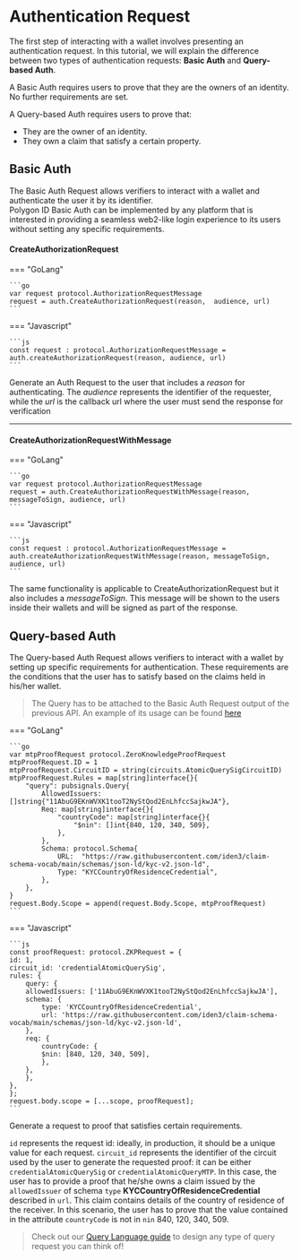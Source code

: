 # Authentication Request

The first step of interacting with a wallet involves presenting an authentication request. In this tutorial, we will explain the difference between two types of authentication requests: **Basic Auth** and **Query-based Auth**.

A Basic Auth requires users to prove that they are the owners of an identity. No further requirements are set. 

A Query-based Auth requires users to prove that:

- They are the owner of an identity. 
- They own a claim that satisfy a certain property.

## Basic Auth

The Basic Auth Request allows verifiers to interact with a wallet and authenticate the user it by its identifier.  
Polygon ID Basic Auth can be implemented by any platform that is interested in providing a seamless web2-like login experience to its users without setting any specific requirements.

#### CreateAuthorizationRequest

=== "GoLang"

    ```go
    var request protocol.AuthorizationRequestMessage
    request = auth.CreateAuthorizationRequest(reason,  audience, url)
    ```

=== "Javascript"

    ```js
    const request : protocol.AuthorizationRequestMessage = auth.createAuthorizationRequest(reason, audience, url)
    ```


Generate an Auth Request to the user that includes a *reason* for authenticating. The *audience* represents the identifier of the requester, while the *url* is the callback url where the user must send the response for verification

---

#### CreateAuthorizationRequestWithMessage

=== "GoLang"

    ```go
    var request protocol.AuthorizationRequestMessage
    request = auth.CreateAuthorizationRequestWithMessage(reason, messageToSign, audience, url)
    ```

=== "Javascript"

    ```js
    const request : protocol.AuthorizationRequestMessage = auth.createAuthorizationRequestWithMessage(reason, messageToSign, audience, url)
    ```

The same functionality is applicable to CreateAuthorizationRequest but it also includes a *messageToSign*. This message will be shown to the users inside their wallets and will be signed as part of the response.

## Query-based Auth 

The Query-based Auth Request allows verifiers to interact with a wallet by setting up specific requirements for authentication. These requirements are the conditions that the user has to satisfy based on the claims held in his/her wallet.

> The Query has to be attached to the Basic Auth Request output of the previous API. An example of its usage can be found <a href="https://github.com/0xPolygonID/tutorial-examples/tree/main/verifier-integration/js/index.js#L50" target="_blank">here</a>

=== "GoLang"

    ```go
    var mtpProofRequest protocol.ZeroKnowledgeProofRequest
    mtpProofRequest.ID = 1 
    mtpProofRequest.CircuitID = string(circuits.AtomicQuerySigCircuitID)
    mtpProofRequest.Rules = map[string]interface{}{
        "query": pubsignals.Query{
            AllowedIssuers: []string{"11AbuG9EKnWVXK1tooT2NyStQod2EnLhfccSajkwJA"},
            Req: map[string]interface{}{
                "countryCode": map[string]interface{}{
                    "$nin": []int{840, 120, 340, 509},
                },
            },
            Schema: protocol.Schema{
                URL:  "https://raw.githubusercontent.com/iden3/claim-schema-vocab/main/schemas/json-ld/kyc-v2.json-ld",
                Type: "KYCCountryOfResidenceCredential",
            },
        },
    }
    request.Body.Scope = append(request.Body.Scope, mtpProofRequest)       
    ```

=== "Javascript"

    ```js
    const proofRequest: protocol.ZKPRequest = {
    id: 1,
    circuit_id: 'credentialAtomicQuerySig',
    rules: {
        query: {
        allowedIssuers: ['11AbuG9EKnWVXK1tooT2NyStQod2EnLhfccSajkwJA'],
        schema: {
            type: 'KYCCountryOfResidenceCredential',
            url: 'https://raw.githubusercontent.com/iden3/claim-schema-vocab/main/schemas/json-ld/kyc-v2.json-ld',
        },
        req: {
            countryCode: {
            $nin: [840, 120, 340, 509],
            },
        },
        },
    },
    };
    request.body.scope = [...scope, proofRequest];
    ```


Generate a request to proof that satisfies certain requirements. 

`id` represents the request id: ideally, in production, it should be a unique value for each request. `circuit_id` represents the identifier of the circuit used by the user to generate the requested proof: it can be either `credentialAtomicQuerySig` or `credentialAtomicQueryMTP`. In this case, the user has to provide a proof that he/she owns a claim issued by the `allowedIssuer` of schema `type` **KYCCountryOfResidenceCredential** described in `url`. This claim contains details of the country of residence of the receiver. In this scenario, the user has to prove that the value contained in the attribute `countryCode` is not in `nin` 840, 120, 340, 509.

> Check out our [Query Language guide](./zk-query-language.md) to design any type of query request you can think of!

